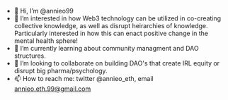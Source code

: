 - 👋 Hi, I’m @annieo99
- 👀 I’m interested in how Web3 technology can be utilized in co-creating collective knowledge, as well as disrupt heirarchies of knowledge. Particularly interested in how this can enact positive change in the mental health sphere!
- 🌱 I’m currently learning about community managment and DAO structures.
- 💞️ I’m looking to collaborate on building DAO's that create IRL equity or disrupt big pharma/psychology.
- 📫 How to reach me: twitter @annieo_eth, email annieo.eth.99@gmail.com

<!---
annieo99/annieo99 is a ✨ special ✨ repository because its `README.md` (this file) appears on your GitHub profile.
You can click the Preview link to take a look at your changes.
--->
